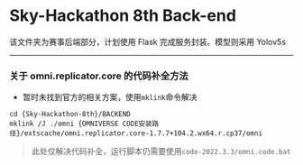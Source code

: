 # Sky-Hackathon 8th Back-end

该文件夹为赛事后端部分，计划使用 Flask 完成服务封装。模型则采用 Yolov5s

---

### 关于 omni.replicator.core 的代码补全方法

* 暂时未找到官方的相关方案，使用`mklink`命令解决

```shell
cd {Sky-Hackathon-8th}/BACKEND
mklink /J ./omni {OMNIVERSE CODE安装路径}/extscache/omni.replicator.core-1.7.7+104.2.wx64.r.cp37/omni
```

> 此处仅解决代码补全，运行脚本仍需要使用`code-2022.3.3/omni.code.bat`